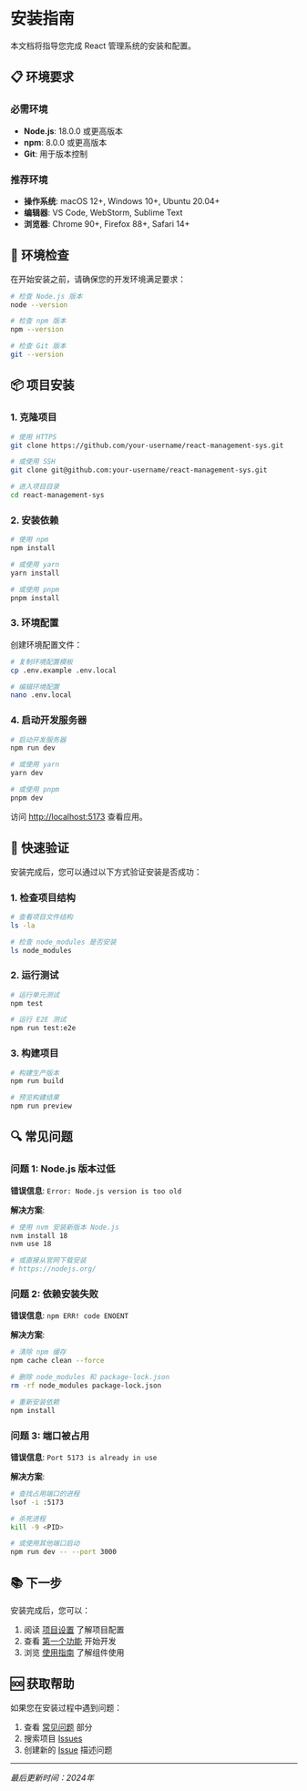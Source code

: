 # 安装指南

本文档将指导您完成 React 管理系统的安装和配置。

## 📋 环境要求

### 必需环境
- **Node.js**: 18.0.0 或更高版本
- **npm**: 8.0.0 或更高版本
- **Git**: 用于版本控制

### 推荐环境
- **操作系统**: macOS 12+, Windows 10+, Ubuntu 20.04+
- **编辑器**: VS Code, WebStorm, Sublime Text
- **浏览器**: Chrome 90+, Firefox 88+, Safari 14+

## 🔧 环境检查

在开始安装之前，请确保您的开发环境满足要求：

```bash
# 检查 Node.js 版本
node --version

# 检查 npm 版本
npm --version

# 检查 Git 版本
git --version
```

## 📦 项目安装

### 1. 克隆项目

```bash
# 使用 HTTPS
git clone https://github.com/your-username/react-management-sys.git

# 或使用 SSH
git clone git@github.com:your-username/react-management-sys.git

# 进入项目目录
cd react-management-sys
```

### 2. 安装依赖

```bash
# 使用 npm
npm install

# 或使用 yarn
yarn install

# 或使用 pnpm
pnpm install
```

### 3. 环境配置

创建环境配置文件：

```bash
# 复制环境配置模板
cp .env.example .env.local

# 编辑环境配置
nano .env.local
```

### 4. 启动开发服务器

```bash
# 启动开发服务器
npm run dev

# 或使用 yarn
yarn dev

# 或使用 pnpm
pnpm dev
```

访问 [http://localhost:5173](http://localhost:5173) 查看应用。

## 🚀 快速验证

安装完成后，您可以通过以下方式验证安装是否成功：

### 1. 检查项目结构

```bash
# 查看项目文件结构
ls -la

# 检查 node_modules 是否安装
ls node_modules
```

### 2. 运行测试

```bash
# 运行单元测试
npm test

# 运行 E2E 测试
npm run test:e2e
```

### 3. 构建项目

```bash
# 构建生产版本
npm run build

# 预览构建结果
npm run preview
```

## 🔍 常见问题

### 问题 1: Node.js 版本过低

**错误信息**: `Error: Node.js version is too old`

**解决方案**:
```bash
# 使用 nvm 安装新版本 Node.js
nvm install 18
nvm use 18

# 或直接从官网下载安装
# https://nodejs.org/
```

### 问题 2: 依赖安装失败

**错误信息**: `npm ERR! code ENOENT`

**解决方案**:
```bash
# 清除 npm 缓存
npm cache clean --force

# 删除 node_modules 和 package-lock.json
rm -rf node_modules package-lock.json

# 重新安装依赖
npm install
```

### 问题 3: 端口被占用

**错误信息**: `Port 5173 is already in use`

**解决方案**:
```bash
# 查找占用端口的进程
lsof -i :5173

# 杀死进程
kill -9 <PID>

# 或使用其他端口启动
npm run dev -- --port 3000
```

## 📚 下一步

安装完成后，您可以：

1. 阅读 [项目设置](./setup.md) 了解项目配置
2. 查看 [第一个功能](./first-steps.md) 开始开发
3. 浏览 [使用指南](../guides/components.md) 了解组件使用

## 🆘 获取帮助

如果您在安装过程中遇到问题：

1. 查看 [常见问题](#常见问题) 部分
2. 搜索项目 [Issues](../../issues)
3. 创建新的 [Issue](../../issues/new) 描述问题

---

*最后更新时间：2024年* 